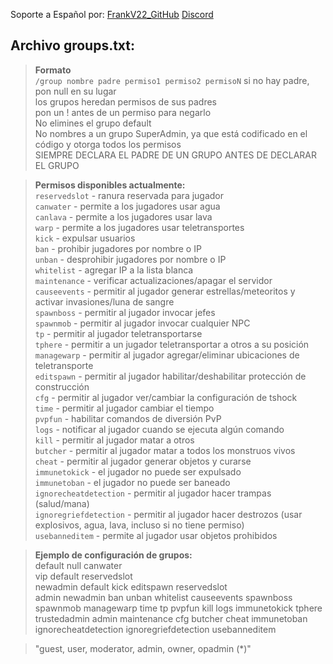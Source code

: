 Soporte a Español por: [FrankV22_GitHub](https://github.com/itsFrankV22) [Discord](https://discord.gg/qdBSvagzPz
)

## Archivo groups.txt:  

> **Formato**  
> `/group nombre padre permiso1 permiso2 permisoN`
> si no hay padre, pon null en su lugar  
> los grupos heredan permisos de sus padres  
> pon un ! antes de un permiso para negarlo  
> No elimines el grupo default  
> No nombres a un grupo SuperAdmin, ya que está codificado en el código y otorga todos los permisos  
> SIEMPRE DECLARA EL PADRE DE UN GRUPO ANTES DE DECLARAR EL GRUPO  

> **Permisos disponibles actualmente:**  
> `reservedslot`	        - ranura reservada para jugador  
> `canwater`		- permite a los jugadores usar agua  
> `canlava`		- permite a los jugadores usar lava  
> `warp`			- permite a los jugadores usar teletransportes  
> `kick`			- expulsar usuarios  
> `ban`			- prohibir jugadores por nombre o IP  
> `unban`			- desprohibir jugadores por nombre o IP  
> `whitelist`		- agregar IP a la lista blanca  
> `maintenance`	        - verificar actualizaciones/apagar el servidor  
> `causeevents`	        - permitir al jugador generar estrellas/meteoritos y activar invasiones/luna de sangre  
> `spawnboss`		- permitir al jugador invocar jefes  
> `spawnmob`		- permitir al jugador invocar cualquier NPC  
> `tp`			- permitir al jugador teletransportarse  
> `tphere`		- permitir a un jugador teletransportar a otros a su posición  
> `managewarp`		- permitir al jugador agregar/eliminar ubicaciones de teletransporte  
> `editspawn`		- permitir al jugador habilitar/deshabilitar protección de construcción  
> `cfg`			- permitir al jugador ver/cambiar la configuración de tshock  
> `time`			- permitir al jugador cambiar el tiempo  
> `pvpfun`		- habilitar comandos de diversión PvP  
> `logs`			- notificar al jugador cuando se ejecuta algún comando  
> `kill`			- permitir al jugador matar a otros  
> `butcher`		- permitir al jugador matar a todos los monstruos vivos  
> `cheat`			- permitir al jugador generar objetos y curarse  
> `immunetokick`	        - el jugador no puede ser expulsado  
> `immunetoban`	        - el jugador no puede ser baneado  
> `ignorecheatdetection`  - permitir al jugador hacer trampas (salud/mana)  
> `ignoregriefdetection`  - permitir al jugador hacer destrozos (usar explosivos, agua, lava, incluso si no tiene permiso)  
> `usebanneditem`         - permite al jugador usar objetos prohibidos  

> **Ejemplo de configuración de grupos:**  
> default null canwater  
> vip default reservedslot  
> newadmin default kick editspawn reservedslot  
> admin newadmin ban unban whitelist causeevents spawnboss spawnmob managewarp time tp pvpfun kill logs immunetokick tphere  
> trustedadmin admin maintenance cfg butcher cheat immunetoban ignorecheatdetection ignoregriefdetection usebanneditem  

> "guest, user, moderator, admin, owner, opadmin (*)"  
